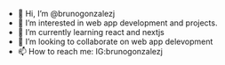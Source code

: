 - 👋 Hi, I’m @brunogonzalezj
- 👀 I’m interested in web app development and projects.
- 🌱 I’m currently learning react and nextjs
- 💞️ I’m looking to collaborate on web app delevopment
- 📫 How to reach me: IG:brunogonzalezj 
